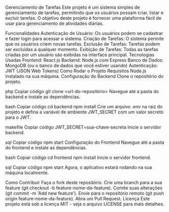 Gerenciamento de Tarefas
Este projeto é um sistema simples de gerenciamento de tarefas, permitindo que os usuários possam criar, listar e excluir tarefas. O objetivo deste projeto é fornecer uma plataforma fácil de usar para gerenciamento de atividades diárias.

Funcionalidades
Autenticação de Usuário: Os usuários podem se cadastrar e fazer login para acessar o sistema.
Criação de Tarefas: O sistema permite que os usuários criem novas tarefas.
Exclusão de Tarefas: Tarefas podem ser excluídas a qualquer momento.
Exibição de Tarefas: Todas as tarefas criadas por um usuário são exibidas na interface principal.
Tecnologias Usadas
Frontend: React.js
Backend: Node.js com Express
Banco de Dados: MongoDB (ou o banco de dados que você estiver usando)
Autenticação: JWT (JSON Web Tokens)
Como Rodar o Projeto
Requisitos
Node.js instalado na sua máquina.
Configuração do Backend
Clone o repositório do projeto.

php
Copiar código
git clone <url-do-repositório>
Navegue até a pasta do backend e instale as dependências.

bash
Copiar código
cd backend
npm install
Crie um arquivo .env na raiz do projeto e defina a variável de ambiente JWT_SECRET com um valor secreto para o JWT.

makefile
Copiar código
JWT_SECRET=sua-chave-secreta
Inicie o servidor backend.

sql
Copiar código
npm start
Configuração do Frontend
Navegue até a pasta do frontend e instale as dependências.

bash
Copiar código
cd frontend
npm install
Inicie o servidor frontend.

sql
Copiar código
npm start
Agora, o aplicativo estará rodando na sua máquina localmente.

Como Contribuir
Faça o fork deste repositório.
Crie uma branch para a sua feature (git checkout -b feature-nome-da-feature).
Comite suas alterações (git commit -m 'Add new feature').
Envie para o repositório remoto (git push origin feature-nome-da-feature).
Abra um Pull Request.
Licença
Este projeto está sob a licença MIT - veja o arquivo LICENSE para mais detalhes.
